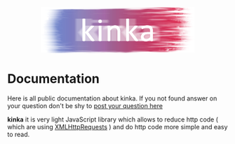 <div align="center">
<a  href="https://www.npmjs.com/package/kinka">
<img  width="350"  height="104"  src="https://github.com/acacode/kinka/raw/master/logo.png">
</a>
</div>

# Documentation
Here is all public documentation about kinka.
If you not found answer on your question don't be shy to [post your question here](https://github.com/acacode/kinka/issues)

**kinka** it is very light JavaScript library which allows to reduce http code ( which are using [XMLHttpRequests](https://developer.mozilla.org/en-US/docs/Web/API/XMLHttpRequest) )  and do http code more simple and easy to read.



<!-- [api](https://github.com/acacode/kinka/blob/master/README.md) -->

